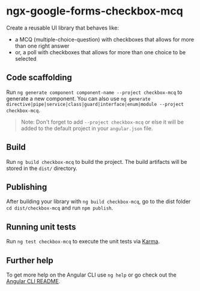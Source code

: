 # ngx-google-forms-checkbox-mcq

Create a reusable UI library that behaves like:
- a MCQ (multiple-choice-question) with checkboxes that allows for more than one right answer
- or, a poll with checkboxes that allows for more than one choice to be selected

## Code scaffolding

Run `ng generate component component-name --project checkbox-mcq` to generate a new component. You can also use `ng generate directive|pipe|service|class|guard|interface|enum|module --project checkbox-mcq`.
> Note: Don't forget to add `--project checkbox-mcq` or else it will be added to the default project in your `angular.json` file. 

## Build

Run `ng build checkbox-mcq` to build the project. The build artifacts will be stored in the `dist/` directory.

## Publishing

After building your library with `ng build checkbox-mcq`, go to the dist folder `cd dist/checkbox-mcq` and run `npm publish`.

## Running unit tests

Run `ng test checkbox-mcq` to execute the unit tests via [Karma](https://karma-runner.github.io).

## Further help

To get more help on the Angular CLI use `ng help` or go check out the [Angular CLI README](https://github.com/angular/angular-cli/blob/master/README.md).
